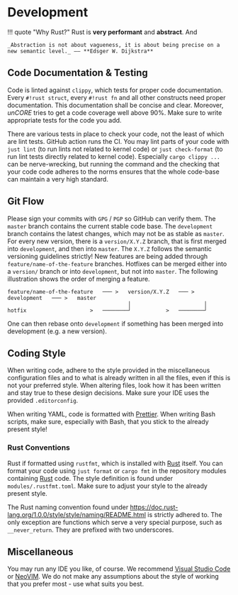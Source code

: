 # Development

!!! quote "Why Rust?"
    Rust is **very performant** and **abstract**. And

    _Abstraction is not about vagueness, it is about being precise on a new semantic level._ –– **Edsger W. Dijkstra**

## Code Documentation & Testing

Code is linted against `clippy`, which tests for proper code documentation. Every `#!rust struct`, every `#!rust fn` and all other constructs need proper documentation. This documentation shall be concise and clear. Moreover, _unCORE_ tries to get a code coverage well above 90%. Make sure to write appropriate tests for the code you add.

There are various tests in place to check your code, not the least of which are lint tests. GitHub action runs the CI. You may lint parts of your code with `just lint` (to run lints not related to kernel code) or `just check-format` (to run lint tests directly related to kernel code). Especially `cargo clippy ...` can be nerve-wrecking, but running the command and the checking that your code code adheres to the norms ensures that the whole code-base can maintain a very high standard.

## Git Flow

Please sign your commits with `GPG` / `PGP` so GitHub can verify them. The `master` branch contains the current stable code base. The `development` branch contains the latest changes, which may not be as stable as `master`. For every new version, there is a `version/X.Y.Z` branch, that is first merged into `development`, and then into `master`. The `X.Y.Z` follows the semantic versioning guidelines strictly! New features are being added through `feature/name-of-the-feature` branches. Hotfixes can be merged either into a `version/` branch or into `development`, but not into `master`. The following illustration shows the order of merging a feature.

``` TXT
feature/name-of-the-feature   ─── >   version/X.Y.Z   ─── >   development   ─── >   master
                                      │                       │
hotfix                    >   ────────┘           >   ────────┘
```

One can then rebase onto `development` if something has been merged into development (e.g. a new version).

## Coding Style

When writing code, adhere to the style provided in the miscellaneous configuration files and to what is already written in all the files, even if this is not your preferred style. When altering files, look how it has been written and stay true to these design decisions. Make sure your IDE uses the provided `.editorconfig`.

When writing YAML, code is formatted with [Prettier]. When writing Bash scripts, make sure, especially with Bash, that you stick to the already present style!

### Rust Conventions

Rust if formatted using `rustfmt`, which is installed with [Rust] itself. You can format your code using `just format` or `cargo fmt` in the repository modules containing [Rust] code. The style definition is found under `modules/.rustfmt.toml`. Make sure to adjust your style to the already present style.

The Rust naming convention found under <https://doc.rust-lang.org/1.0.0/style/style/naming/README.html> is strictly adhered to. The only exception are functions which serve a very special purpose, such as `__never_return`. They are prefixed with two underscores.

## Miscellaneous

You may run any IDE you like, of course. We recommend [Visual Studio Code] or [NeoVIM]. We do not make any assumptions about the style of working that you prefer most - use what suits you best.

[//]: # (Links)

[Rust]: https://www.rust-lang.org/
[Prettier]: https://prettier.io/
[Visual Studio Code]: https://code.visualstudio.com/
[NeoVIM]: https://neovim.io/
